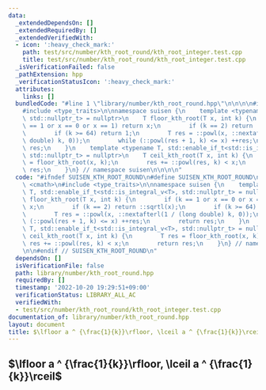```yaml
---
data:
  _extendedDependsOn: []
  _extendedRequiredBy: []
  _extendedVerifiedWith:
  - icon: ':heavy_check_mark:'
    path: test/src/number/kth_root_round/kth_root_integer.test.cpp
    title: test/src/number/kth_root_round/kth_root_integer.test.cpp
  _isVerificationFailed: false
  _pathExtension: hpp
  _verificationStatusIcon: ':heavy_check_mark:'
  attributes:
    links: []
  bundledCode: "#line 1 \"library/number/kth_root_round.hpp\"\n\n\n\n#include <cmath>\n\
    #include <type_traits>\n\nnamespace suisen {\n    template <typename T, std::enable_if_t<std::is_integral_v<T>,\
    \ std::nullptr_t> = nullptr>\n    T floor_kth_root(T x, int k) {\n        if (k\
    \ == 1 or x == 0 or x == 1) return x;\n        if (k == 2) return ::sqrtl(x);\n\
    \        if (k >= 64) return 1;\n        T res = ::powl(x, ::nextafterl(1 / (long\
    \ double) k, 0));\n        while (::powl(res + 1, k) <= x) ++res;\n        return\
    \ res;\n    }\n    template <typename T, std::enable_if_t<std::is_integral_v<T>,\
    \ std::nullptr_t> = nullptr>\n    T ceil_kth_root(T x, int k) {\n        T res\
    \ = floor_kth_root(x, k);\n        res += ::powl(res, k) < x;\n        return\
    \ res;\n    }\n} // namespace suisen\n\n\n\n"
  code: "#ifndef SUISEN_KTH_ROOT_ROUND\n#define SUISEN_KTH_ROOT_ROUND\n\n#include\
    \ <cmath>\n#include <type_traits>\n\nnamespace suisen {\n    template <typename\
    \ T, std::enable_if_t<std::is_integral_v<T>, std::nullptr_t> = nullptr>\n    T\
    \ floor_kth_root(T x, int k) {\n        if (k == 1 or x == 0 or x == 1) return\
    \ x;\n        if (k == 2) return ::sqrtl(x);\n        if (k >= 64) return 1;\n\
    \        T res = ::powl(x, ::nextafterl(1 / (long double) k, 0));\n        while\
    \ (::powl(res + 1, k) <= x) ++res;\n        return res;\n    }\n    template <typename\
    \ T, std::enable_if_t<std::is_integral_v<T>, std::nullptr_t> = nullptr>\n    T\
    \ ceil_kth_root(T x, int k) {\n        T res = floor_kth_root(x, k);\n       \
    \ res += ::powl(res, k) < x;\n        return res;\n    }\n} // namespace suisen\n\
    \n\n#endif // SUISEN_KTH_ROOT_ROUND\n"
  dependsOn: []
  isVerificationFile: false
  path: library/number/kth_root_round.hpp
  requiredBy: []
  timestamp: '2022-10-20 19:29:51+09:00'
  verificationStatus: LIBRARY_ALL_AC
  verifiedWith:
  - test/src/number/kth_root_round/kth_root_integer.test.cpp
documentation_of: library/number/kth_root_round.hpp
layout: document
title: $\lfloor a ^ {\frac{1}{k}}\rfloor, \lceil a ^ {\frac{1}{k}}\rceil$
---
```

## $\lfloor a ^ {\frac{1}{k}}\rfloor, \lceil a ^ {\frac{1}{k}}\rceil$
